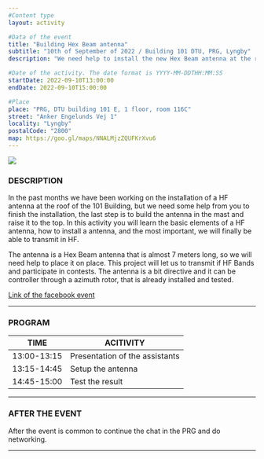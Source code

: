 ```yaml
---
#Content type
layout: activity

#Data of the event
title: "Building Hex Beam antenna"
subtitle: "10th of September of 2022 / Building 101 DTU, PRG, Lyngby"
description: "We need help to install the new Hex Beam antenna at the roof of 101"   #Description to send an email

#Date of the activity. The date format is YYYY-MM-DDTHH:MM:SS
startDate: 2022-09-10T13:00:00
endDate: 2022-09-10T15:00:00

#Place
place: "PRG, DTU building 101 E, 1 floor, room 116C"
street: "Anker Engelunds Vej 1"
locality: "Lyngby"
postalCode: "2800"
map: https://goo.gl/maps/NNALMjzZQUFKrXvu6
---
```


![](/activities/20220910/fadi.jpg)

### DESCRIPTION

In the past months we have been working on the installation of a HF antenna at the roof of the 101 Building, but we need some help from you to finish the installation, the last step is to build the antenna in the mast and raise it to the top. In this activity you will learn the basic elements of a HF antenna, how to install a antenna, and the most important, we will finally be able to transmit in HF.

The antenna is a Hex Beam antenna that is almost 7 meters long, so we will need help to place it on place. This project will let us to transmit if HF Bands and participate in contests. The antenna is a bit directive and it can be controller through a azimuth rotor, that is already installed and tested.

[Link of the facebook event](https://fb.me/e/n0I9UDVUy)

---

### PROGRAM

| TIME | ACITIVITY |
|---|---|
| 13:00-13:15   | Presentation of the assistants  |
| 13:15-14:45   | Setup the antenna |
| 14:45-15:00   | Test the result |

---

### AFTER THE EVENT

After the event is common to continue the chat in the PRG and do networking.

---
